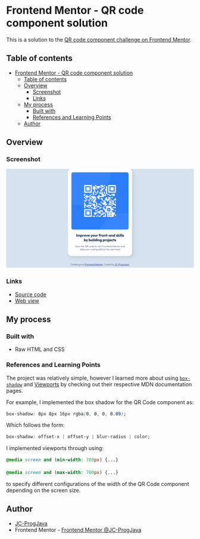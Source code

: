 # Frontend Mentor - QR code component solution

This is a solution to the 
[QR code component challenge on Frontend Mentor](https://www.frontendmentor.io/challenges/qr-code-component-iux_sIO_H).

## Table of contents

* [Frontend Mentor - QR code component solution](#frontend-mentor---qr-code-component-solution)
    * [Table of contents](#table-of-contents)
    * [Overview](#overview)
        * [Screenshot](#screenshot)
        * [Links](#links)
    * [My process](#my-process)
        * [Built with](#built-with)
        * [References and Learning Points](#references-and-learning-points)
    * [Author](#author)

## Overview

### Screenshot

![](Result.png)

### Links

- [Source code](https://github.com/JC-ProgJava/FrontendMentor/tree/master/docs/qr-code-component)
- [Web view](https://jc-progjava.github.io/FrontendMentor/qr-code-component/)

## My process

### Built with

- Raw HTML and CSS

### References and Learning Points

The project was relatively simple, however I learned more about
using [`box-shadow`](https://developer.mozilla.org/en-US/docs/Web/CSS/box-shadow) and
[Viewports](https://developer.mozilla.org/en-US/docs/Web/CSS/Viewport_concepts) by checking out their respective MDN
documentation pages.

For example, I implemented the box shadow for the QR Code component as:

```css
box-shadow: 8px 8px 16px rgba(0, 0, 0, 0.09);
```

Which follows the form:

```css
box-shadow: offset-x | offset-y | blur-radius | color;
```

I implemented viewports through using:

```css
@media screen and (min-width: 700px) {...}

@media screen and (max-width: 700px) {...}
```

to specify different configurations of the width of the QR Code component depending on the screen size.

## Author

- [JC-ProgJava](https://github.com/JC-ProgJava)
- Frontend Mentor - [Frontend Mentor @JC-ProgJava](https://www.frontendmentor.io/profile/JC-ProgJava)
